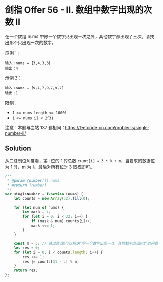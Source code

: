 # 剑指 Offer 56 - II. 数组中数字出现的次数 II

在一个数组 nums 中除一个数字只出现一次之外，其他数字都出现了三次。请找出那个只出现一次的数字。

示例 1：

```
输入：nums = [3,4,3,3]
输出：4
```

示例 2：

```
输入：nums = [9,1,7,9,7,9,7]
输出：1
```

限制：

-   `1 <= nums.length <= 10000`
-   `1 <= nums[i] < 2^31`

注意：本题与主站 137 题相同：https://leetcode-cn.com/problems/single-number-ii/

## Solution

从二进制位角度看，第 i 位的 1 的总数 `count[i] = 3 * k + m`，当要求的数该位为 1 时，m 为 1。最后对所有位对 3 取模即可。

```js
/**
 * @param {number[]} nums
 * @return {number}
 */
var singleNumber = function (nums) {
    let counts = new Array(32).fill(0);

    for (let num of nums) {
        let mask = 1;
        for (let i = 0; i < 32; i++) {
            if (mask & num) counts[i]++;
            mask <<= 1;
        }
    }

    const m = 3; // 通过修改m可以解决“除一个数字出现一次，其他数字出现m次”的问题
    let res = 0;
    for (let i = 0; i < counts.length; i++) {
        res <<= 1;
        res |= counts[31 - i] % m;
    }
    return res;
};
```
